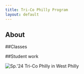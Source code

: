 ```yaml
---
title: Tri-Co Philly Program
layout: default
---
```


## About

##Classes

##Student work

![Sp.'24 Tri-Co Philly in West Philly](https://drive.google.com/file/d/1_kejfEqDuJPt9kMZbPxBSLWQCvorPiH5/view?usp=sharing)
